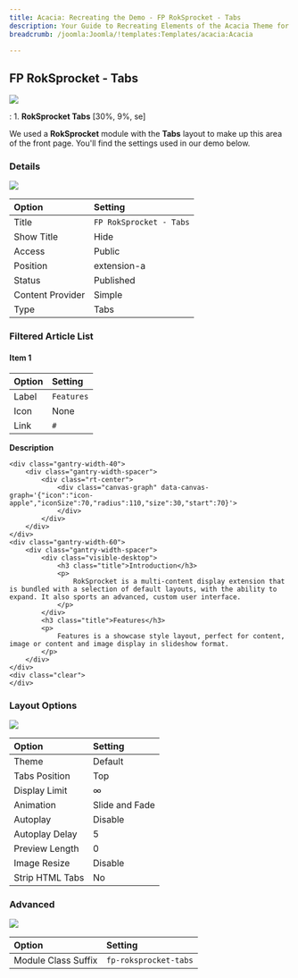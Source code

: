 ```yaml
---
title: Acacia: Recreating the Demo - FP RokSprocket - Tabs
description: Your Guide to Recreating Elements of the Acacia Theme for Joomla
breadcrumb: /joomla:Joomla/!templates:Templates/acacia:Acacia

---
```


FP RokSprocket - Tabs
-----

![][demo]

:	1. **RokSprocket Tabs** [30%, 9%, se]

We used a **RokSprocket** module with the **Tabs** layout to make up this area of the front page. You'll find the settings used in our demo below.

### Details

![][demo2]

| Option           | Setting                 |  
| :--------------- | :---------------------- |  
| Title            | `FP RokSprocket - Tabs` |  
| Show Title       | Hide                    |  
| Access           | Public                  |  
| Position         | extension-a             |  
| Status           | Published               |  
| Content Provider | Simple                  |  
| Type             | Tabs                    |  

### Filtered Article List

#### Item 1

| Option | Setting    |  
| :----- | :--------- |  
| Label  | `Features` |  
| Icon   | None       |  
| Link   | `#`        |  

**Description**

~~~
<div class="gantry-width-40">
	<div class="gantry-width-spacer">
		<div class="rt-center">
			<div class="canvas-graph" data-canvas-graph='{"icon":"icon-apple","iconSize":70,"radius":110,"size":30,"start":70}'>
			</div>
		</div>
	</div>
</div>
<div class="gantry-width-60">
	<div class="gantry-width-spacer">
		<div class="visible-desktop">
			<h3 class="title">Introduction</h3>
			<p>
				RokSprocket is a multi-content display extension that is bundled with a selection of default layouts, with the ability to expand. It also sports an advanced, custom user interface.
			</p>
		</div>
		<h3 class="title">Features</h3>
		<p>
			Features is a showcase style layout, perfect for content, image or content and image display in slideshow format.
		</p>
	</div>
</div>
<div class="clear">
</div>
~~~



### Layout Options

![][demo3]

| Option          | Setting        |  
| :-------------- | :------------- |  
| Theme           | Default        |  
| Tabs Position   | Top            |  
| Display Limit   | ∞              |  
| Animation       | Slide and Fade |  
| Autoplay        | Disable        |  
| Autoplay Delay  | 5              |  
| Preview Length  | 0              |  
| Image Resize    | Disable        |  
| Strip HTML Tabs | No             |

### Advanced

![][demo4]

| Option              | Setting               |  
| :------------------ | :-------------------- |  
| Module Class Suffix | `fp-roksprocket-tabs` |  

[demo]: assets/demo_5.jpeg
[demo2]: assets/tabs_1.jpeg
[demo3]: assets/tabs_2.jpeg
[demo4]: assets/tabs_3.jpeg